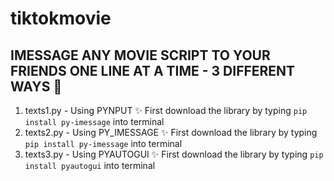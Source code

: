 # tiktokmovie
## IMESSAGE ANY MOVIE SCRIPT TO YOUR FRIENDS ONE LINE AT A TIME - 3 DIFFERENT WAYS 🐝 

1) texts1.py - Using PYNPUT ✨ 
  First download the library by typing `pip install py-imessage` into terminal
2) texts2.py - Using PY_IMESSAGE ✨ 
  First download the library by typing `pip install py-imessage` into terminal
3) texts3.py - Using PYAUTOGUI ✨
  First download the library by typing `pip install pyautogui` into terminal
  
  



